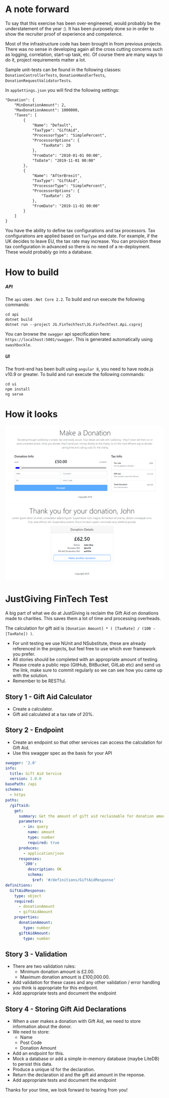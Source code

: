# A note forward

To say that this exercise has been over-engineered, would probably be the understatement of the year :). It has been purposely done so in order to show the recruiter proof of experience and competence.

Most of the infrastructure code has been brought in from previous projects. There was no sense in developing again all the cross cutting concerns such as logging, correlation, start-up task, etc. Of course there are many ways to do it, project requirements matter a lot.

Sample unit-tests can be found in the following classes: `DonationControllerTests`, `DonationHandlerTests`, `DonationRequestValidatorTests`. 

In `appSettings.json` you will find the following settings:
```
"Donation": {
    "MinDonationAmount": 2,
    "MaxDonationAmount": 1000000,
    "Taxes": [
        {
            "Name": "Default",
            "TaxType": "GiftAid",
            "ProcessorType": "SimplePercent",
            "ProcessorOptions": {
                "TaxRate": 20
            },
            "FromDate": "2010-01-01 00:00",
            "ToDate": "2019-11-01 00:00"
        },
        {
            "Name": "AfterBrexit",
            "TaxType": "GiftAid",
            "ProcessorType": "SimplePercent",
            "ProcessorOptions": {
                "TaxRate": 25
            },
            "FromDate": "2019-11-01 00:00"
        }
    ]
}
```
You have the ability to define tax configurations and tax processors. Tax configurations are applied based on `TaxType` and date. For example, if the UK decides to leave EU, the tax rate may increase. You can provision these tax configuration in advanced so there is no need of a re-deployment. These would probably go into a database.

# How to build

##### API

The `api` uses `.Net Core 2.2`. To build and run execute the following commands:

```
cd api
dotnet build
dotnet run --project JG.FinTechTest\JG.FinTechTest.Api.csproj
```

You can browse the `swagger` api specification here: `https://localhost:5001/swagger`. This is generated automatically using `swashbuckle`.

##### UI

The front-end has been built using `angular 8`, you need to have node.js v10.9 or greater. To build and run execute the following commands:

```
cd ui
npm install
ng serve
```

# How it looks

![screenshot-1](https://github.com/narcis-ro/Recruitment-Test-v2/blob/master/docs/screenshot-1.png)
![screenshot-2](https://github.com/narcis-ro/Recruitment-Test-v2/blob/master/docs/screenshot-2.png)

# JustGiving FinTech Test

A big part of what we do at JustGiving is reclaim the Gift Aid on donations made to charities. This saves them a lot of time and processing overheads.

The calculation for gift aid is `[Donation Amount] * ( [TaxRate] / (100 - [TaxRate]) )`.

  * For unit testing we use NUnit and NSubstitute, these are already referenced in the projects, but feel free to use which ever framework you prefer.
  * All stories should be completed with an appropriate amount of testing.
  * Please create a public repo (GitHub, BitBucket, GitLab etc) and send us the link, make sure to commit regularly so we can see how you came up with the solution.
  * Remember to be RESTful.

## Story 1 - Gift Aid Calculator
* Create a calculator.
* Gift aid calculated at a tax rate of 20%.

## Story 2 - Endpoint

* Create an endpoint so that other services can access the calculation for Gift Aid.
* Use this swagger spec as the basis for your API
```yaml
swagger: '2.0'
info:
  title: Gift Aid Service
  version: 1.0.0
basePath: /api
schemes:
  - https
paths:
  /giftaid:
    get:
      summary: Get the amount of gift aid reclaimable for donation amount
      parameters:
        - in: query
          name: amount
          type: number
          required: true
      produces:
        - application/json
      responses:
        '200':
          description: OK
          schema:
            $ref: '#/definitions/GiftAidResponse'
definitions:
  GiftAidResponse:
    type: object
    required:
      - donationAmount
      - giftAidAmount
    properties:
      donationAmount:
        type: number
      giftAidAmount: 
        type: number
```

## Story 3 - Validation
* There are two validation rules: 
    * Minimum donation amount is £2.00.
    * Maximum donation amount is £100,000.00. 
* Add validation for these cases and any other validation / error handling you think is appropriate for this endpoint.
* Add appropriate tests and document the endpoint

## Story 4 - Storing Gift Aid Declarations

* When a user makes a donation with Gift Aid, we need to store information about the donor.
* We need to store: 
  * Name
  * Post Code
  * Donation Amount
* Add an endpoint for this.
* Mock a database or add a simple in-memory database (maybe LiteDB) to persist this data.
* Produce a unique id for the declaration.
* Return the declaration id and the gift aid amount in the reponse.
* Add appropriate tests and document the endpoint

Thanks for your time, we look forward to hearing from you!